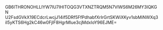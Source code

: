 GB6ITHRONOHLLIYW7IU7IHITOQG3VTXNZTRQM5N7VIWS6M26MY3IQKGN
U2FsdGVkX19ECdcrLwcjJ14if5DRf5FfPdhabfXrIrGrtSKWiXKyv1sbMiNWXq3iI5yKTS6Hg2kC46w0FjlF8HgrMIue3cjMdxIoY96EJME=
